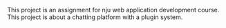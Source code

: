 This project is an assignment for nju web application development course.
This project is about a chatting platform with a plugin system.
